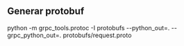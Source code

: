 ## Generar protobuf
python -m grpc_tools.protoc -I protobufs --python_out=. --grpc_python_out=. protobufs/request.proto

